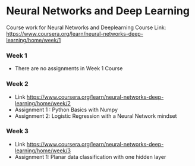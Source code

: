# Neural Networks and Deep Learning

Course work for Neural Networks and Deeplearning Course
Link: https://www.coursera.org/learn/neural-networks-deep-learning/home/week/1

### Week 1
* There are no assignments in Week 1 Course

### Week 2
* Link https://www.coursera.org/learn/neural-networks-deep-learning/home/week/2
* Assignment 1 : Python Basics with Numpy
* Assignment 2: Logistic Regression with a Neural Network mindset

### Week 3
* Link https://www.coursera.org/learn/neural-networks-deep-learning/home/week/3
* Assignment 1: Planar data classification with one hidden layer